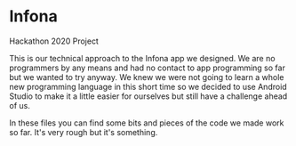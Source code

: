 # Infona
Hackathon 2020 Project

This is our technical approach to the Infona app we designed. We are no programmers by any means and had no contact to app programming so far but we wanted to try anyway. 
We knew we were not going to learn a whole new programming language in this short time so we decided to use Android Studio to make it a little easier for ourselves but still have a challenge ahead of us.

In these files you can find some bits and pieces of the code we made work so far. It's very rough but it's something.
